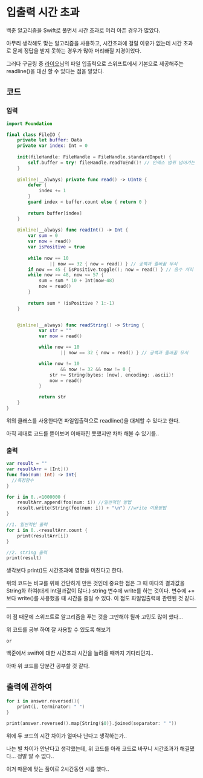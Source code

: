 #  입출력 시간 초과
백준 알고리즘을 Swift로 풀면서 시간 초과로 머리 아픈 경우가 많았다.

아무리 생각해도 맞는 알고리즘을 사용하고, 시간초과에 걸릴 이유가 없는데 시간 초과로 문제 정답을 받지 못하는 경우가 많아 머리빠질 지경이었다.

그러다 구글링 중 [라이오](https://github.com/JCSooHwanCho)님의 파일 입출력으로 스위프트에서 기본으로 제공해주는 readline()을 대신 할 수 있다는 점을 알았다.

## 코드
### 입력
```swift
import Foundation

final class FileIO {
    private let buffer: Data
    private var index: Int = 0
    
    init(fileHandle: FileHandle = FileHandle.standardInput) {
        self.buffer = try! fileHandle.readToEnd()! // 인덱스 범위 넘어가는 것 방지
    }
    
    @inline(__always) private func read() -> UInt8 {
        defer {
            index += 1
        }
        guard index < buffer.count else { return 0 }
        
        return buffer[index]
    }
    
    @inline(__always) func readInt() -> Int {
        var sum = 0
        var now = read()
        var isPositive = true
        
        while now == 10
                || now == 32 { now = read() } // 공백과 줄바꿈 무시
        if now == 45 { isPositive.toggle(); now = read() } // 음수 처리
        while now >= 48, now <= 57 {
            sum = sum * 10 + Int(now-48)
            now = read()
        }
        
        return sum * (isPositive ? 1:-1)
    }


    @inline(__always) func readString() -> String {
            var str = ""
            var now = read()

            while now == 10
                    || now == 32 { now = read() } // 공백과 줄바꿈 무시

            while now != 10
                    && now != 32 && now != 0 {
                str += String(bytes: [now], encoding: .ascii)!
                now = read()
            }

            return str
    }
}
```

위의 클래스를 사용한다면 파일입출력으로 readline()을 대체할 수 있다고 한다.

아직 제대로 코드를 뜯어보며 이해하진 못했지만 차차 해볼 수 있기를..

### 출력
```swift
var result = ""
var resultArr = [Int]()
func foo(num: Int) -> Int{
  //특정함수
}

for i in 0..<1000000 {
    resultArr.append(foo(num: i)) //일반적인 방법
    result.write(String(foo(num: i)) + "\n") //write 이용방법
}

//1. 일반적인 출력
for i in 0..<resultArr.count {
    print(resultArr[i])
}

//2. string 출력
print(result)
```

생각보다 print()도 시간초과에 영향을 미친다고 한다. 

위의 코드는 비교를 위해 간단하게 만든 것인데 중요한 점은 그 때 마다의 결과값을 String화 하여(대게 Int결과값이 많다.) string 변수에 write를 하는 것이다. 변수에 += 보다 write()를 사용했을 때 시간을 줄일 수 있다. 이 점도 파일입출력에 관련된 것 같다.

***

이 점 때문에 스위프트로 알고리즘을 푸는 것을 그만해야 될까 고민도 많이 했다...

위 코드를 공부 하여 잘 사용할 수 있도록 해보기

    or

백준에서 swift에 대한 시간초과 시간을 늘려줄 때까지 기다리던지..

아마 위 코드를 당분간 공부할 것 같다.



## 출력에 관하여
```Swift
for i in answer.reversed(){
    print(i, terminator: " ")
}

print(answer.reversed().map{String($0)}.joined(separator: " "))
```

위에 두 코드의 시간 차이가 얼마나 난다고 생각하는가..

나는 별 차이가 안난다고 생각했는데, 위 코드를 아래 코드로 바꾸니 시간초과가 해결됐다...
정말 알 수 없다..

이거 때문에 맞는 풀이로 2시간동안 시름 했다..

